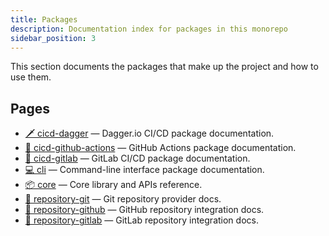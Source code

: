 ```yaml
---
title: Packages
description: Documentation index for packages in this monorepo
sidebar_position: 3
---
```


This section documents the packages that make up the project and how to use them.

## Pages

- [🗡️ cicd-dagger](./cicd-dagger.md) — Dagger.io CI/CD package documentation.
- [🐙 cicd-github-actions](./cicd-github-actions.md) — GitHub Actions package documentation.
- [🦊 cicd-gitlab](./cicd-gitlab.md) — GitLab CI/CD package documentation.
- [💻 cli](./cli.md) — Command-line interface package documentation.
- [📦 core](./core.md) — Core library and APIs reference.
- [🔀 repository-git](./repository-git.md) — Git repository provider docs.
- [🐙 repository-github](./repository-github.md) — GitHub repository integration docs.
- [🦊 repository-gitlab](./repository-gitlab.md) — GitLab repository integration docs.
